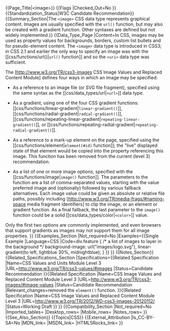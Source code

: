 {{Page_Title|&lt;image&gt;}}
{{Flags
|Checked_Out=No
}}
{{Standardization_Status|W3C Candidate Recommendation}}
{{Summary_Section|The <code>&lt;image></code> CSS data type represents graphical content.  Images are usually specified with the <code>url()</code> function, but may also be created with a gradient function.  Other syntaxes are defined but not widely implemented.}}
{{Data_Type_Page
|Content=In CSS, images may be used as property values for backgrounds, borders, custom list bullets and for pseudo-element content.  The <code>&lt;image></code> data type is introduced in CSS3; in CSS 2.1 and earlier the only way to specify an image was with the [[css/functions/url()|<code>url()</code> function]] and so the <code>&lt;uri></code> data type was sufficient.

The [http://www.w3.org/TR/css3-images CSS Image Values and Replaced Content Module] defines four ways in which an image may be specified:

* As a reference to an image file (or SVG file fragment), specified using the same syntax as the [[css/data_types/url|<code>&lt;url></code>]] data type.

* As a gradient, using one of the four CSS gradient functions: [[css/functions/linear-gradient|<code>linear-gradient()</code>]], [[css/functions/radial-gradient|<code>radial-gradient()</code>]], [[css/functions/repeating-linear-gradient|<code>repeating-linear-gradient()</code>]], or [[css/functions/repeating-radial-gradient|<code>repeating-radial-gradient()</code>]].

* As a reference to a mark-up element on the page, specified using the [[css/functions/element|<code>element(#id)</code> function]]; the "live" displayed state of that element would be copied into the property referencing this image.  This function has been removed from the current (level 3) recommendation.

* As a list of one or more image options, specified with the [[css/functions/image|<code>image()</code> function]].   The parameters to the function are a list of comma-separated values, starting with the value preferred image and (optionally) followed by various fallback alternatives.   Each image value could be given as absolute or relative file paths, possibly including [http://www.w3.org/TR/media-frags/#naming-space media fragment identifiers] to clip the image, or an element or gradient function.  As a final fallback, the last parameter to the <code>image()</code> function could be a solid [[css/data_types/color|<code>&lt;color></code>]] value.

Only the first two options are commonly implemented, and even browsers that support gradients as images may not support them for all image properties.
}}
{{Examples_Section
|Not_required=No
|Examples={{Single Example
|Language=CSS
|Code=div.feature {
   /* a list of images to layer in the background */
   background-image: url("images/logo.svg"),
         linear-gradient(to left, lightblue 30%, midnightblue);
}
}}
}}
{{Notes_Section}}
{{Related_Specifications_Section
|Specifications={{Related Specification
|Name=CSS Values and Units Module Level 3
|URL=http://www.w3.org/TR/css3-values/#images
|Status=Candidate Recommendation
}}{{Related Specification
|Name=CSS Image Values and Replaced Content Module Level 3
|URL=http://www.w3.org/TR/css3-images/#image-values
|Status=Candidate Recommendation
|Relevant_changes=removed the <code>element()</code> function.
}}{{Related Specification
|Name=CSS Image Values and Replaced Content Module Level 3
|URL=http://www.w3.org/TR/2012/WD-css3-images-20120112/
|Status=Working Draft
}}
}}
{{Compatibility_Section
|Not_required=No
|Imported_tables=
|Desktop_rows=
|Mobile_rows=
|Notes_rows=
}}
{{See_Also_Section}}
{{Topics|CSS}}
{{External_Attribution
|Is_CC-BY-SA=No
|MDN_link=
|MSDN_link=
|HTML5Rocks_link=
}}